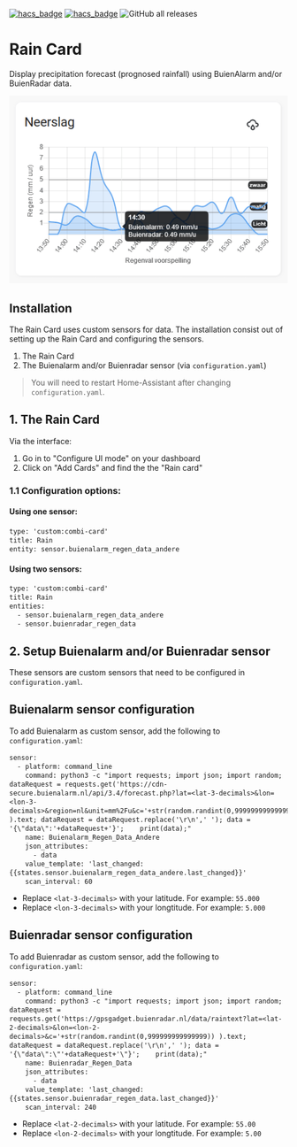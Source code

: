 [![hacs_badge](https://img.shields.io/badge/HACS-Default-orange.svg)](https://github.com/custom-components/hacs) [![hacs_badge](https://img.shields.io/badge/HACS-Custom-orange.svg)](https://github.com/custom-components/hacs) ![GitHub all releases](https://img.shields.io/github/downloads/aex351/home-assistant-neerslag-card/total)

# Rain Card
 Display precipitation forecast (prognosed rainfall) using BuienAlarm and/or BuienRadar data.

![Example](/documentation/example.png)

## Installation
The Rain Card uses custom sensors for data. The installation consist out of setting up the Rain Card and configuring the sensors.
 1) The Rain Card
 2) The Buienalarm and/or Buienradar sensor (via `configuration.yaml`)
> You will need to restart Home-Assistant after changing `configuration.yaml`.

## 1. The Rain Card
Via the interface:
1) Go in to "Configure UI mode" on your dashboard
2) Click on "Add Cards" and find the the "Rain card"

### 1.1 Configuration options:

#### Using one sensor:
```
type: 'custom:combi-card'
title: Rain
entity: sensor.buienalarm_regen_data_andere
```
#### Using two sensors:
```
type: 'custom:combi-card'
title: Rain
entities:
  - sensor.buienalarm_regen_data_andere
  - sensor.buienradar_regen_data
```

 ## 2. Setup Buienalarm and/or Buienradar sensor
 These sensors are custom sensors that need to be configured in `configuration.yaml`.
 
 ## Buienalarm sensor configuration
 To add Buienalarm as custom sensor, add the following to `configuration.yaml`:

```
sensor:
  - platform: command_line
    command: python3 -c "import requests; import json; import random; dataRequest = requests.get('https://cdn-secure.buienalarm.nl/api/3.4/forecast.php?lat=<lat-3-decimals>&lon=<lon-3-decimals>&region=nl&unit=mm%2Fu&c='+str(random.randint(0,999999999999999)) ).text; dataRequest = dataRequest.replace('\r\n',' '); data = '{\"data\":'+dataRequest+'}';    print(data);"
    name: Buienalarm_Regen_Data_Andere
    json_attributes:
      - data
    value_template: 'last_changed: {{states.sensor.buienalarm_regen_data_andere.last_changed}}'
    scan_interval: 60
```

 * Replace `<lat-3-decimals>` with your latitude. For example: `55.000`
 * Replace `<lon-3-decimals>` with your longtitude. For example: `5.000`



 ## Buienradar sensor configuration
 To add Buienradar as custom sensor, add the following to `configuration.yaml`:
```
sensor:
  - platform: command_line
    command: python3 -c "import requests; import json; import random; dataRequest = requests.get('https://gpsgadget.buienradar.nl/data/raintext?lat=<lat-2-decimals>&lon=<lon-2-decimals>&c='+str(random.randint(0,999999999999999)) ).text; dataRequest = dataRequest.replace('\r\n',' '); data = '{\"data\":\"'+dataRequest+'\"}';    print(data);"
    name: Buienradar_Regen_Data
    json_attributes:
      - data
    value_template: 'last_changed: {{states.sensor.buienradar_regen_data.last_changed}}'
    scan_interval: 240
```
 * Replace `<lat-2-decimals>` with your latitude. For example: `55.00`
 * Replace `<lon-2-decimals>` with your longtitude. For example: `5.00`

